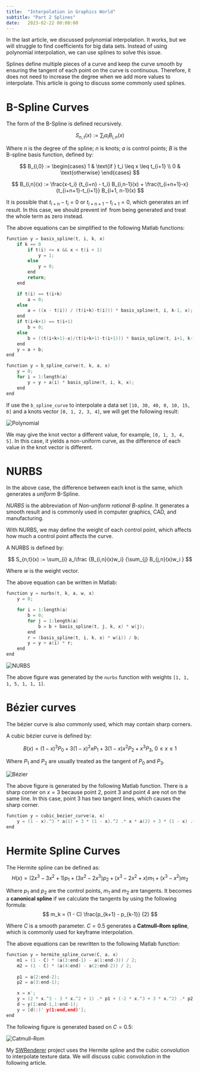 ```yaml
---
title:  "Interpolation in Graphics World"
subtitle: "Part 2 Splines"
date:   2023-02-22 00:00:00
---
```


In the last article, we discussed polynomial interpolation. It works, but we will struggle to find coefficients for big data sets. Instead of using polynomial interpolation, we can use splines to solve this issue. 

Splines define multiple pieces of a curve and keep the curve smooth by ensuring the tangent of each point on the curve is continuous. Therefore, it does not need to increase the degree when we add more values to interpolate. This article is going to discuss some commonly used splines.

# B-Spline Curves

The form of the B-Spline is defined recursively.

$$
S_{n,t}(x) := \sum_{i} a_iB_{i,n}(x)
$$

Where $n$ is the degree of the spline; $n$ is knots; $a$ is control points; $B$ is the B-spline basis function, defined by:

$$
B_{i,0} := 
\begin{cases}
1 & \text{if } t_i \leq x \leq t_{i+1} \\
0 & \text{otherwise}
\end{cases}
$$

$$
B_{i,n}(x) := 
\frac{x-t_i} {t_{i+n} - t_i} B_{i,n-1}(x) + 
\frac{t_{i+n+1}-x} {t_{i+n+1}-t_{i+1}} B_{i+1, n-1}(x)
$$

It is possible that $t_{i+n} - t_i = 0$ or $t_{i+n+1} - t_{i+1} = 0$, which generates an $\inf$ result. In this case, we should prevent $\inf$ from being generated and treat the whole term as zero instead.

The above equations can be simplified to the following Matlab functions:
```c
function y = basis_spline(t, i, k, x)
    if k == 0
        if t(i) <= x && x < t(i + 1)
            y = 1;
        else
            y = 0;
        end
        return;
    end

    if t(i) == t(i+k)
        a = 0;
    else
        a = ((x - t(i)) / (t(i+k)-t(i))) * basis_spline(t, i, k-1, x);
    end
    if t(i+k+1) == t(i+1)
        b = 0;
    else
        b = ((t(i+k+1)-x)/(t(i+k+1)-t(i+1))) * basis_spline(t, i+1, k-1, x);
    end
    y = a + b;
end

function y = b_spline_curve(t, k, a, x)
    y = 0;
    for i = 1:length(a)
        y = y + a(i) * basis_spline(t, i, k, x);
    end
end
```

If use the `b_spline_curve` to interpolate a data set `[10, 30, 40, 0, 10, 15, 0]` and a knots vector `[0, 1, 2, 3, 4]`, we will get the following result:

![Polynomial](/images/2-interpolation-splines.md/bspline.jpg)

We may give the knot vector a different value, for example,  `[0, 1, 3, 4, 5]`. In this case, it yields a non-uniform curve, as the difference of each value in the knot vector is different.

# NURBS

In the above case, the difference between each knot is the same, which generates a *uniform* B-Spline. 

*NURBS* is the abbreviation of *Non-uniform rational B-spline*. It generates a smooth result and is commonly used in computer graphics, CAD, and manufacturing.

With NURBS, we may define the weight of each control point, which affects how much a control point affects the curve.

A NURBS is defined by:

$$
S_{n,t}(x) := \sum_{i} a_i\frac {B_{i,n}(x)w_i} {\sum_{j} B_{j,n}(x)w_i }
$$

Where $w$ is the weight vector.

The above equation can be written in Matlab:
```c
function y = nurbs(t, k, a, w, x)
    y = 0;

    for i = 1:length(a)
        b = 0;
        for j = 1:length(a)
            b = b + basis_spline(t, j, k, x) * w(j);
        end
        r = (basis_spline(t, i, k, x) * w(i)) / b;
        y = y + a(i) * r;
    end
end
```

![NURBS](/images/2-interpolation-splines.md/nurbs.jpg)

The above figure was generated by the `nurbs` function with weights `[1, 1, 1, 5, 1, 1, 1]`.

# Bézier curves

The bézier curve is also commonly used, which may contain sharp corners. 

A cubic bézier curve is defined by:

$$
B(x) = (1-x)^3P_0+3(1-x)^2xP_1+3(1-x)x^2P_2+x^3P_3 \text{, } 0 \le x \le 1
$$

Where $P_1$ and $P_2$ are usually treated as the tangent of $P_0$ and $P_3$.

![Bézier](/images/2-interpolation-splines.md/bezier.jpg)

The above figure is generated by the following Matlab function. There is a sharp corner on $x = 3$ because point 2, point 3 and point 4 are not on the same line. In this case, point 3 has two tangent lines, which causes the sharp corner.

```c
function y = cubic_bezier_curve(a, x)
    y = (1 - x).^3 * a(1) + 3 * (1 - x).^2 .* x * a(2) + 3 * (1 - x) .* x.^2 * a(3) + x.^3 * a(4);
end
```

# Hermite Spline Curves

The Hermite spline can be defined as:
$$
H(x) = (2x^3 - 3x^2 + 1)p_1 + (3x^2-2x^3)p_2 + (x^3 - 2x^2 + x)m_1 + (x^3 - x^2)m_2
$$

Where $p_1$ and $p_2$ are the control points, $m_1$ and $m_2$ are tangents. It becomes a **canonical spline** if we calculate the tangents by using the following formula:
$$
m_k = (1 - C) \frac{p_{k+1} - p_{k-1}} {2}
$$

Where $C$ is a smooth parameter. $C=0.5$ generates a **Catmull–Rom spline**, which is commonly used for keyframe interpolation.

The above equations can be rewritten to the following Matlab function:
```c
function y = hermite_spline_curve(C, a, x)
    m1 = (1 - C) * (a(3:end-1) - a(1:end-3)) / 2;
    m2 = (1 - C) * (a(4:end) - a(2:end-2)) / 2;
    
    p1 = a(2:end-2);
    p2 = a(3:end-1);

    x = x';
    y = (2 * x.^3 - 3 * x.^2 + 1) .* p1 + (-2 * x.^3 + 3 * x.^2) .* p2 + (x.^3 - 2 * x.^2 + x) .* m1 + (x.^3 - x.^2) .* m2;
    d = y(1:end-1,1:end-1);
    y = [d(:)' y(1:end,end)'];
end
```

The following figure is generated based on $C=0.5$:

![Catmull–Rom](/images/2-interpolation-splines.md/catmullrom.jpg)

My [SWRenderer](https://github.com/a1q123456/SWRenderer) project uses the Hermite spline and the cubic convolution to interpolate texture data. We will discuss cubic convolution in the following article.
